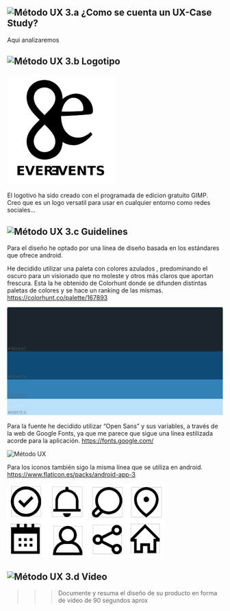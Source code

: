 
![Método UX](img/moodboard.png) 3.a ¿Como se cuenta un UX-Case Study?
-----

Aqui analizaremos 

![Método UX](img/landing-page.png)  3.b Logotipo
----

<img src="img/LOGO.png" alt="drawing" width="250"/>

El logotivo ha sido creado con el programada de edicion gratuito GIMP.
Creo que es un logo versatil para usar en cualquier entorno como redes sociales...

![Método UX](img/guidelines.png) 3.c Guidelines
----

Para el diseño he optado por una línea de diseño basada en los estándares que ofrece android.

He decidido utilizar una paleta con colores azulados , predominando el oscuro para un visionado que no moleste y otros más claros que aportan frescura.
Esta la he obtenido de Colorhunt donde se difunden distintas paletas de colores y se hace un ranking de las mismas.
https://colorhunt.co/palette/167893

![Método UX](color.png)


Para la fuente he decidido utilizar “Open Sans” y sus variables, a través de la web de Google Fonts, ya que me parece que sigue una línea estilizada acorde para la aplicación.
https://fonts.google.com/

![Método UX](fuente.png)

Para los iconos también sigo la misma línea que se utiliza en android.
https://www.flaticon.es/packs/android-app-3

![Método UX](iconos.png)



![Método UX](img/mockup.png)  3.d Video
----

>>> Documente y resuma el diseño de su producto en forma de video de 90 segundos aprox
